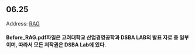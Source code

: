 ## 06.25


Address: [RAG](https://meaningful96.github.io/nr/rag/)

####  Before_RAG.pdf파일은 고려대학교 산업경영공학과 DSBA LAB의 발표 자료 중 일부이며, 따라서 모든 저작권은 DSBA Lab에 있다.
